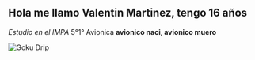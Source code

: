 ## Hola me llamo Valentin Martinez, tengo 16 años
_Estudio en el IMPA_
5°1° Avionica
__avionico naci, avionico muero__



![Goku Drip](blob:https://web.whatsapp.com/1c253495-0184-4ac7-a1b2-c59c3e04e4f4)
